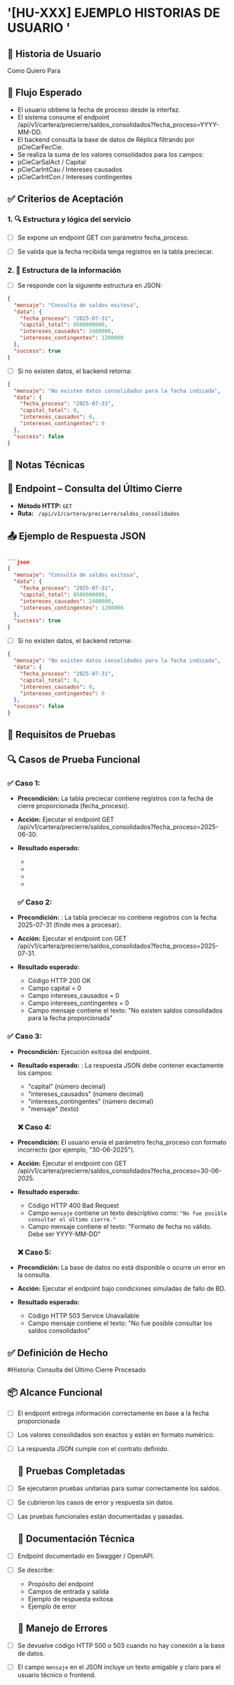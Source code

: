 # '[HU-XXX] EJEMPLO HISTORIAS DE USUARIO '

## 📖 Historia de Usuario

Como 
Quiero
Para

## 🔁 Flujo Esperado

- El usuario obtiene la fecha de proceso desde la interfaz.
- El sistema consume el endpoint /api/v1/cartera/precierre/saldos_consolidados?fecha_proceso=YYYY-MM-DD.
- El backend consulta la base de datos de Réplica filtrando por pCieCarFecCie.
- Se realiza la suma de los valores consolidados para los campos:
- pCieCarSalAct / Capital
- pCieCarIntCau / Intereses causados
- pCieCarIntCon / Intereses contingentes


## ✅ Criterios de Aceptación

### 1. 🔍 Estructura y lógica del servicio

- [ ] Se expone un endpoint GET con parámetro fecha_proceso.
- [ ] Se valida que la fecha recibida tenga registros en la tabla preciecar.


### 2. 📆 Estructura de la información

- [ ] Se responde con la siguiente estructura en JSON:

```json
{
  "mensaje": "Consulta de saldos exitosa",
  "data": {
    "fecha_proceso": "2025-07-31",
    "capital_total": 8500000000,
    "intereses_causados": 2400000,
    "intereses_contingentes": 1200000
  },
  "success": true
}
```

- [ ] Si no existen datos, el backend retorna:

```json
{
  "mensaje": "No existen datos consolidados para la fecha indicada",
  "data": {
    "fecha_proceso": "2025-07-31",
    "capital_total": 0,
    "intereses_causados": 0,
    "intereses_contingentes": 0
  },
  "success": false
}
```

## 🔧 Notas Técnicas

## 🚀 Endpoint – Consulta del Último Cierre

- **Método HTTP:** `GET`
- **Ruta:** ` /api/v1/cartera/precierre/saldos_consolidados`

## 📤 Ejemplo de Respuesta JSON

````json

```json
{
  "mensaje": "Consulta de saldos exitosa",
  "data": {
    "fecha_proceso": "2025-07-31",
    "capital_total": 8500000000,
    "intereses_causados": 2400000,
    "intereses_contingentes": 1200000
  },
  "success": true
}

````

- [ ] Si no existen datos, el backend retorna:

```json
{
  "mensaje": "No existen datos consolidados para la fecha indicada",
  "data": {
    "fecha_proceso": "2025-07-31",
    "capital_total": 0,
    "intereses_causados": 0,
    "intereses_contingentes": 0
  },
  "success": false
}
```

## 🧪 Requisitos de Pruebas

## 🔍 Casos de Prueba Funcional

### ✅ Caso 1: 

- **Precondición:** La tabla preciecar contiene registros con la fecha de cierre proporcionada (fecha_proceso).
- **Acción:** Ejecutar el endpoint GET /api/v1/cartera/precierre/saldos_consolidados?fecha_proceso=2025-06-30.
- **Resultado esperado:**

  - 
  - 
  - 
  - 

  ### ✅ Caso 2:

- **Precondición:** : La tabla preciecar no contiene registros con la fecha 2025-07-31 (finde mes a procesar).
- **Acción:** Ejecutar el endpoint con GET /api/v1/cartera/precierre/saldos_consolidados?fecha_proceso=2025-07-31.
- **Resultado esperado:**
  - Código HTTP 200 OK
  - Campo capital = 0
  - Campo intereses_causados = 0
  - Campo intereses_contingentes = 0
  - Campo mensaje contiene el texto: "No existen saldos consolidados para la fecha proporcionada"

### ✅ Caso 3: 

- **Precondición:** Ejecución exitosa del endpoint.
- **Resultado esperado:** : La respuesta JSON debe contener exactamente los campos:

  - "capital" (número decimal)
  - "intereses_causados" (número decimal)
  - "intereses_contingentes" (número decimal)
  - "mensaje" (texto)

  ### ❌ Caso 4: 

- **Precondición:** El usuario envía el parámetro fecha_proceso con formato incorrecto (por ejemplo, "30-06-2025").
- **Acción:** Ejecutar el endpoint con GET /api/v1/cartera/precierre/saldos_consolidados?fecha_proceso=30-06-2025.
- **Resultado esperado:**

  - Código HTTP 400 Bad Request
  - Campo `mensaje` contiene un texto descriptivo como: `"No fue posible consultar el último cierre."`
  - Campo mensaje contiene el texto: "Formato de fecha no válido. Debe ser YYYY-MM-DD"

  ### ❌ Caso 5: 

- **Precondición:** La base de datos no está disponible o ocurre un error en la consulta.
- **Acción:** Ejecutar el endpoint bajo condiciones simuladas de fallo de BD.
- **Resultado esperado:**
  - Código HTTP 503 Service Unavailable
  - Campo mensaje contiene el texto: "No fue posible consultar los saldos consolidados"

## ✅ Definición de Hecho

#Historia: Consulta del Último Cierre Procesado

## 📦 Alcance Funcional

- [ ] El endpoint entrega información correctamente en base a la fecha proporcionada
- [ ] Los valores consolidados son exactos y están en formato numérico.
- [ ] La respuesta JSON cumple con el contrato definido.

  ## 🧪 Pruebas Completadas

- [ ] Se ejecutaron pruebas unitarias para sumar correctamente los saldos.
- [ ] Se cubrieron los casos de error y respuesta sin datos.
- [ ] Las pruebas funcionales están documentadas y pasadas.

  ## 📄 Documentación Técnica

- [ ] Endpoint documentado en Swagger / OpenAPI.
- [ ] Se describe:

  - Propósito del endpoint
  - Campos de entrada y salida
  - Ejemplo de respuesta exitosa
  - Ejemplo de error

  ## 🔐 Manejo de Errores

- [ ] Se devuelve código HTTP 500 o 503 cuando no hay conexión a la base de datos.
- [ ] El campo `mensaje` en el JSON incluye un texto amigable y claro para el usuario técnico o frontend.
